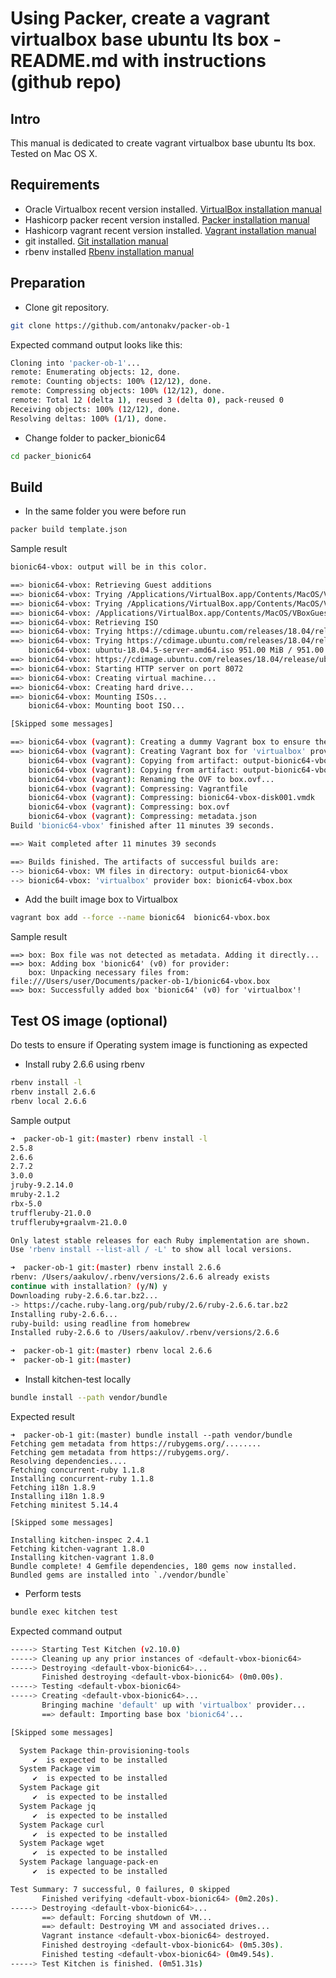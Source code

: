 # Using Packer, create a vagrant virtualbox base ubuntu lts box - README.md with instructions (github repo)
## Intro
This manual is dedicated to create vagrant virtualbox base ubuntu lts box. Tested on Mac OS X.
## Requirements
* Oracle Virtualbox recent version installed. [VirtualBox installation manual](https://www.virtualbox.org/manual/ch01.html#intro-installing)
* Hashicorp packer recent version installed. [Packer installation manual](https://learn.hashicorp.com/tutorials/packer/getting-started-install)
* Hashicorp vagrant recent version installed. [Vagrant installation manual](https://learn.hashicorp.com/tutorials/vagrant/getting-started-install)
* git installed. [Git installation manual](https://git-scm.com/download/mac)
* rbenv installed [Rbenv installation manual](https://github.com/rbenv/rbenv#installation)
## Preparation 
* Clone git repository. 
```bash
git clone https://github.com/antonakv/packer-ob-1
```
Expected command output looks like this:
```bash
Cloning into 'packer-ob-1'...
remote: Enumerating objects: 12, done.
remote: Counting objects: 100% (12/12), done.
remote: Compressing objects: 100% (12/12), done.
remote: Total 12 (delta 1), reused 3 (delta 0), pack-reused 0
Receiving objects: 100% (12/12), done.
Resolving deltas: 100% (1/1), done.
```
* Change folder to packer_bionic64 
```bash
cd packer_bionic64
```
## Build
* In the same folder you were before run 
```bash
packer build template.json
```
Sample result
```bash
bionic64-vbox: output will be in this color.

==> bionic64-vbox: Retrieving Guest additions
==> bionic64-vbox: Trying /Applications/VirtualBox.app/Contents/MacOS/VBoxGuestAdditions.iso
==> bionic64-vbox: Trying /Applications/VirtualBox.app/Contents/MacOS/VBoxGuestAdditions.iso
==> bionic64-vbox: /Applications/VirtualBox.app/Contents/MacOS/VBoxGuestAdditions.iso => /Applications/VirtualBox.app/Contents/MacOS/VBoxGuestAdditions.iso
==> bionic64-vbox: Retrieving ISO
==> bionic64-vbox: Trying https://cdimage.ubuntu.com/releases/18.04/release/ubuntu-18.04.5-server-amd64.iso
==> bionic64-vbox: Trying https://cdimage.ubuntu.com/releases/18.04/release/ubuntu-18.04.5-server-amd64.iso?checksum=sha256%3A8c5fc24894394035402f66f3824beb7234b757dd2b5531379cb310cedfdf0996
    bionic64-vbox: ubuntu-18.04.5-server-amd64.iso 951.00 MiB / 951.00 MiB [===================================================================] 100.00% 2m17s
==> bionic64-vbox: https://cdimage.ubuntu.com/releases/18.04/release/ubuntu-18.04.5-server-amd64.iso?checksum=sha256%3A8c5fc24894394035402f66f3824beb7234b757dd2b5531379cb310cedfdf0996 => /Users/aakulov/Documents/hashicorp/test/packer-ob-1/packer_cache/a37af95ab12e665ba168128cde2f3662740b21a2.iso
==> bionic64-vbox: Starting HTTP server on port 8072
==> bionic64-vbox: Creating virtual machine...
==> bionic64-vbox: Creating hard drive...
==> bionic64-vbox: Mounting ISOs...
    bionic64-vbox: Mounting boot ISO...

[Skipped some messages]

==> bionic64-vbox (vagrant): Creating a dummy Vagrant box to ensure the host system can create one correctly
==> bionic64-vbox (vagrant): Creating Vagrant box for 'virtualbox' provider
    bionic64-vbox (vagrant): Copying from artifact: output-bionic64-vbox/bionic64-vbox-disk001.vmdk
    bionic64-vbox (vagrant): Copying from artifact: output-bionic64-vbox/bionic64-vbox.ovf
    bionic64-vbox (vagrant): Renaming the OVF to box.ovf...
    bionic64-vbox (vagrant): Compressing: Vagrantfile
    bionic64-vbox (vagrant): Compressing: bionic64-vbox-disk001.vmdk
    bionic64-vbox (vagrant): Compressing: box.ovf
    bionic64-vbox (vagrant): Compressing: metadata.json
Build 'bionic64-vbox' finished after 11 minutes 39 seconds.

==> Wait completed after 11 minutes 39 seconds

==> Builds finished. The artifacts of successful builds are:
--> bionic64-vbox: VM files in directory: output-bionic64-vbox
--> bionic64-vbox: 'virtualbox' provider box: bionic64-vbox.box
```
* Add the built image box to Virtualbox 
```bash
vagrant box add --force --name bionic64  bionic64-vbox.box
```
Sample result
```
==> box: Box file was not detected as metadata. Adding it directly...
==> box: Adding box 'bionic64' (v0) for provider: 
    box: Unpacking necessary files from: file:///Users/user/Documents/packer-ob-1/bionic64-vbox.box
==> box: Successfully added box 'bionic64' (v0) for 'virtualbox'!
```
## Test OS image (optional)
Do tests to ensure if Operating system image is functioning as expected
* Install ruby 2.6.6 using rbenv
```bash
rbenv install -l
rbenv install 2.6.6
rbenv local 2.6.6 
```
Sample output
```bash
➜  packer-ob-1 git:(master) rbenv install -l
2.5.8
2.6.6
2.7.2
3.0.0
jruby-9.2.14.0
mruby-2.1.2
rbx-5.0
truffleruby-21.0.0
truffleruby+graalvm-21.0.0

Only latest stable releases for each Ruby implementation are shown.
Use 'rbenv install --list-all / -L' to show all local versions.

➜  packer-ob-1 git:(master) rbenv install 2.6.6
rbenv: /Users/aakulov/.rbenv/versions/2.6.6 already exists
continue with installation? (y/N) y
Downloading ruby-2.6.6.tar.bz2...
-> https://cache.ruby-lang.org/pub/ruby/2.6/ruby-2.6.6.tar.bz2
Installing ruby-2.6.6...
ruby-build: using readline from homebrew
Installed ruby-2.6.6 to /Users/aakulov/.rbenv/versions/2.6.6

➜  packer-ob-1 git:(master) rbenv local 2.6.6 
➜  packer-ob-1 git:(master) 
```
* Install kitchen-test locally
```bash
bundle install --path vendor/bundle
```
Expected result
```
➜  packer-ob-1 git:(master) bundle install --path vendor/bundle
Fetching gem metadata from https://rubygems.org/........
Fetching gem metadata from https://rubygems.org/.
Resolving dependencies....
Fetching concurrent-ruby 1.1.8
Installing concurrent-ruby 1.1.8
Fetching i18n 1.8.9
Installing i18n 1.8.9
Fetching minitest 5.14.4

[Skipped some messages]

Installing kitchen-inspec 2.4.1
Fetching kitchen-vagrant 1.8.0
Installing kitchen-vagrant 1.8.0
Bundle complete! 4 Gemfile dependencies, 180 gems now installed.
Bundled gems are installed into `./vendor/bundle`
```
* Perform tests
```bash
bundle exec kitchen test
```
Expected command output
```bash
-----> Starting Test Kitchen (v2.10.0)
-----> Cleaning up any prior instances of <default-vbox-bionic64>
-----> Destroying <default-vbox-bionic64>...
       Finished destroying <default-vbox-bionic64> (0m0.00s).
-----> Testing <default-vbox-bionic64>
-----> Creating <default-vbox-bionic64>...
       Bringing machine 'default' up with 'virtualbox' provider...
       ==> default: Importing base box 'bionic64'...

[Skipped some messages]

  System Package thin-provisioning-tools
     ✔  is expected to be installed
  System Package vim
     ✔  is expected to be installed
  System Package git
     ✔  is expected to be installed
  System Package jq
     ✔  is expected to be installed
  System Package curl
     ✔  is expected to be installed
  System Package wget
     ✔  is expected to be installed
  System Package language-pack-en
     ✔  is expected to be installed

Test Summary: 7 successful, 0 failures, 0 skipped
       Finished verifying <default-vbox-bionic64> (0m2.20s).
-----> Destroying <default-vbox-bionic64>...
       ==> default: Forcing shutdown of VM...
       ==> default: Destroying VM and associated drives...
       Vagrant instance <default-vbox-bionic64> destroyed.
       Finished destroying <default-vbox-bionic64> (0m5.30s).
       Finished testing <default-vbox-bionic64> (0m49.54s).
-----> Test Kitchen is finished. (0m51.31s)

```